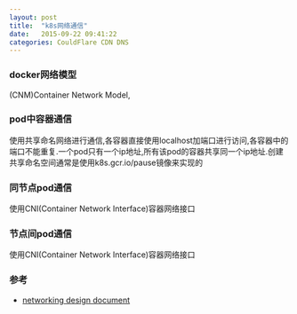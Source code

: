 ```yaml
---
layout: post
title:  "k8s网络通信"
date:   2015-09-22 09:41:22
categories: CouldFlare CDN DNS
---
```


### docker网络模型
(CNM)Container Network Model,

### pod中容器通信
使用共享命名网络进行通信,各容器直接使用localhost加端口进行访问,各容器中的端口不能重复.一个pod只有一个ip地址,所有该pod的容器共享同一个ip地址.创建共享命名空间通常是使用k8s.gcr.io/pause镜像来实现的

### 同节点pod通信
使用CNI(Container Network Interface)容器网络接口

### 节点间pod通信
使用CNI(Container Network Interface)容器网络接口

### 参考
+ [networking design document](https://github.com/kubernetes/community/blob/master/contributors/design-proposals/network/networking.md)
